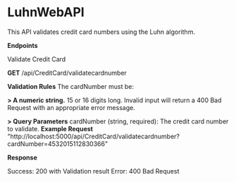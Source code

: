 # LuhnWebAPI
This API validates credit card numbers using the Luhn algorithm.

**Endpoints**

Validate Credit Card

**GET** /api/CreditCard/validatecardnumber

**Validation Rules**
The cardNumber must be:

**> A numeric string.**
    15 or 16 digits long.
    Invalid input will return a 400 Bad Request with an appropriate error message.
    
**> Query Parameters**
    cardNumber (string, required): The credit card number to validate.
**Example Request**
    "http://localhost:5000/api/CreditCard/validatecardnumber?cardNumber=4532015112830366"

**Response**

Success: 200 with Validation result Error: 400 Bad Request

